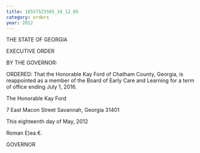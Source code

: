 ```yaml
---
title: 18557525505_18_12_05
category: orders
year: 2012
---
```

 

THE STATE OF GEORGIA

EXECUTIVE ORDER

BY THE GOVERNOR:

ORDERED: That the Honorable Kay Ford of Chatham County, Georgia, is
reappointed as a member of the Board of Early Care and Learning
for a term of office ending July 1, 2016.

The Honorable Kay Ford

7 East Macon Street
Savannah, Georgia 31401

This eighteenth day of May, 2012

Roman E)ea.€.

GOVERNOR

